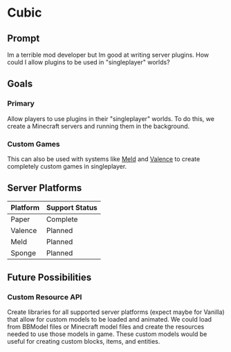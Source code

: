 # Cubic

## Prompt
Im a terrible mod developer but Im good at writing server plugins.  How could I allow plugins to be used in "singleplayer" worlds?

## Goals
### Primary
Allow players to use plugins in their "singleplayer" worlds.  To do this, we create a Minecraft servers and running them in the background.

### Custom Games
This can also be used with systems like [Meld](https://github.com/DaylightNebula/Meld.git) and [Valence](https://github.com/valence-rs/valence) to create completely custom games in singleplayer.

## Server Platforms

| Platform | Support Status |
|----------|----------------|
| Paper    | Complete       |
| Valence  | Planned        |
| Meld     | Planned        |
| Sponge   | Planned        |

## Future Possibilities
### Custom Resource API
Create libraries for all supported server platforms (expect maybe for Vanilla) that allow for custom models to be loaded and animated.  We could load from BBModel files or Minecraft model files and create the resources needed to use those models in game.  These custom models would be useful for creating custom blocks, items, and entities.